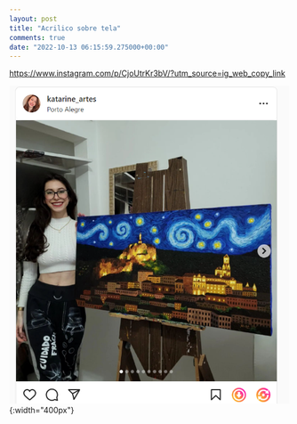 ```yaml
---
layout: post
title: "Acrilico sobre tela"
comments: true
date: "2022-10-13 06:15:59.275000+00:00"
---
```



https://www.instagram.com/p/CjoUtrKr3bV/?utm_source=ig_web_copy_link

![](/assets/img/E46HQh1cj_2adb4322c5d65917044ed7b44faf1e60.png){:width="400px"}
